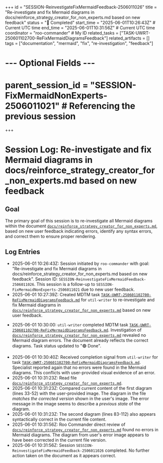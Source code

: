 +++
id = "SESSION-ReinvestigateFixMermaidFeedback-2506011026"
title = "Re-investigate and fix Mermaid diagrams in docs/reinforce_strategy_creator_for_non_experts.md based on new feedback"
status = "🏁 Completed"
start_time = "2025-06-01T10:26:43Z" # Current UTC time
end_time = "2025-06-01T10:31:56Z" # Current UTC time
coordinator = "roo-commander" # My ID
related_tasks = ["TASK-UWRT-250601102700-ReFixMermaidDiagramsFeedback"]
related_artifacts = []
tags = ["documentation", "mermaid", "fix", "re-investigation", "feedback"]
# --- Optional Fields ---
# parent_session_id = "SESSION-FixMermaidNonExperts-2506011021" # Referencing the previous session
+++

# Session Log: Re-investigate and fix Mermaid diagrams in docs/reinforce_strategy_creator_for_non_experts.md based on new feedback

## Goal
The primary goal of this session is to re-investigate all Mermaid diagrams within the document [`docs/reinforce_strategy_creator_for_non_experts.md`](docs/reinforce_strategy_creator_for_non_experts.md), based on new user feedback indicating errors, identify any syntax errors, and correct them to ensure proper rendering.

## Log Entries
*   2025-06-01 10:26:43Z: Session initiated by `roo-commander` with goal: "Re-investigate and fix Mermaid diagrams in docs/reinforce_strategy_creator_for_non_experts.md based on new feedback". Session ID: `SESSION-ReinvestigateFixMermaidFeedback-2506011026`. This session is a follow-up to `SESSION-FixMermaidNonExperts-2506011021` due to new user feedback.
*   2025-06-01 10:27:39Z: Created MDTM task [`TASK-UWRT-250601102700-ReFixMermaidDiagramsFeedback.md`](.ruru/tasks/UTIL_WRITER/TASK-UWRT-250601102700-ReFixMermaidDiagramsFeedback.md) for `util-writer` to re-investigate and fix Mermaid diagrams in [`docs/reinforce_strategy_creator_for_non_experts.md`](docs/reinforce_strategy_creator_for_non_experts.md) based on new user feedback.
- 2025-06-01 10:30:00: `util-writer` completed MDTM task [`TASK-UWRT-250601102700-ReFixMermaidDiagramsFeedback.md`](.ruru/tasks/UTIL_WRITER/TASK-UWRT-250601102700-ReFixMermaidDiagramsFeedback.md). Investigation of [`docs/reinforce_strategy_creator_for_non_experts.md`](docs/reinforce_strategy_creator_for_non_experts.md) revealed no Mermaid diagram errors. The document already reflects the correct diagrams. Task status updated to "🟢 Done".
*   2025-06-01 10:30:40Z: Received completion signal from `util-writer` for task [`TASK-UWRT-250601102700-ReFixMermaidDiagramsFeedback.md`](.ruru/tasks/UTIL_WRITER/TASK-UWRT-250601102700-ReFixMermaidDiagramsFeedback.md). Specialist reported again that no errors were found in the Mermaid diagrams. This conflicts with user-provided visual evidence of an error.
*   2025-06-01 10:31:23Z: Read file [`docs/reinforce_strategy_creator_for_non_experts.md`](docs/reinforce_strategy_creator_for_non_experts.md).
*   2025-06-01 10:31:23Z: Compared current content of the first diagram (lines 33-52) with the user-provided image. The diagram in the file *matches the corrected version* shown in the user's image. The error message in the image seems to describe a *previous state* of the diagram.
*   2025-06-01 10:31:23Z: The second diagram (lines 83-112) also appears syntactically correct in the current file content.
*   2025-06-01 10:31:56Z: Roo Commander direct review of [`docs/reinforce_strategy_creator_for_non_experts.md`](docs/reinforce_strategy_creator_for_non_experts.md) found no errors in Mermaid diagrams. The diagram from user's error image appears to have been corrected in the current file version.
*   2025-06-01 10:31:56Z: Session `SESSION-ReinvestigateFixMermaidFeedback-2506011026` completed. No further action taken on the document as it appears correct.